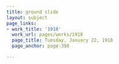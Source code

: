 ```yaml
---
title: ground slide
layout: subject
page_links:
- work_title: '1918'
  work_url: pages/works/1918
  page_title: Tuesday, January 22, 1918
  page_anchor: page-398

---
```

